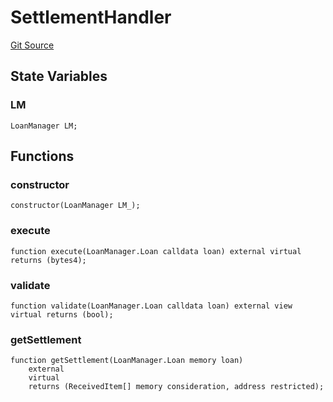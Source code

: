 # SettlementHandler
[Git Source](https://github.com/AstariaXYZ/starport/blob/e51acaefbeb55ecb95b59095c9d800c6e8ce36a5/src/handlers/SettlementHandler.sol)


## State Variables
### LM

```solidity
LoanManager LM;
```


## Functions
### constructor


```solidity
constructor(LoanManager LM_);
```

### execute


```solidity
function execute(LoanManager.Loan calldata loan) external virtual returns (bytes4);
```

### validate


```solidity
function validate(LoanManager.Loan calldata loan) external view virtual returns (bool);
```

### getSettlement


```solidity
function getSettlement(LoanManager.Loan memory loan)
    external
    virtual
    returns (ReceivedItem[] memory consideration, address restricted);
```

